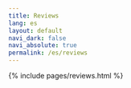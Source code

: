 ```yaml
---
title: Reviews
lang: es
layout: default
navi_dark: false
navi_absolute: true
permalink: /es/reviews
---
```


{% include pages/reviews.html %}
